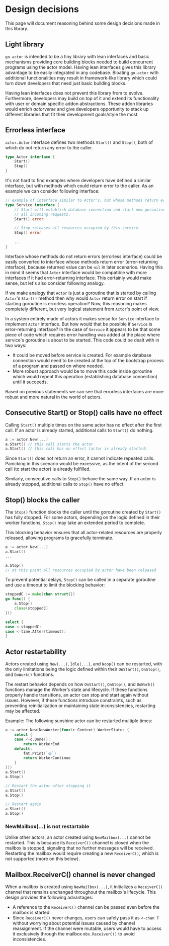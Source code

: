 # Design decisions

This page will document reasoning behind some design decisions made in this library.

## Light library

`go-actor` is intended to be a tiny library with lean interfaces and basic mechanisms providing core building blocks needed to build concurrent programs using the actor model. Having lean interfaces gives this library advantage to be easily integrated in any codebase. Bloating `go-actor` with additional functionalities may result in framework-like library which could turn down developers that need just basic building blocks.
 
Having lean interfaces does not prevent this library from to evolve. Furthermore, developers may build on top of it and extend its functionality with user or domain specific addon abstractions. These addon libraries would enrich _actorverse_  and give developers opportunity to stack up different libraries that fit their development goals/style the most.


## Errorless interface

`actor.Actor` interface defines two methods `Start()` and `Stop()`, both of which do not return any error to the caller.

```go
type Actor interface {
	Start()
	Stop()
}
```

It's not hard to find examples where developers have defined a similar interface, but with methods which could return error to the caller. As an example we can consider following interface:

```go
// example of interface similar to Actor's, but whose methods return error
type Service interface {
    // Start will establish database connection and start new goroutine to process
    // all incoming requests.
    Start() error

    // Stop releases all resources occupied by this service. 
    Stop() error
    
    ...
}
```

Interface whose methods do not return errors (errorless interface) could be easily converted to interface whose methods return error (error-returning interface), because returned value can be `nil` in later scenarios. Having this in mind it seems that `Actor` interface would be compatible with more interfaces if it had error-returning interface. This certainly would make sense, but let's also consider following analogy.

If we make analogy that `Actor` is just a goroutine that is started by calling `Actor`'s `Start()` method then why would `Actor` return error on start if starting goroutine is errorless operation? Now, this reasoning makes completely different, but very logical statement from `Actor`'s point of view.

In a system entirely made of actors it makes sense for `Service` interface to implement `Actor` interface. But how would that be possible if `Service` is error-returning interface? In the case of `Service` it appears to be that some piece of code which requires error handling was added at the place where service's goroutine is about to be started. This code could be dealt with in two ways:
- It could be moved before service is created. For example database connection would need to be created at the top of the bootstrap process of a program and passed on where needed.
- More robust approach would be to move this code inside goroutine which would repeat this operation (establishing database connection) until it succeeds.
 
Based on previous statements we can see that errorless interfaces are more robust and more natural in the world of actors.


## Consecutive Start() or Stop() calls have no effect

Calling `Start()` multiple times on the same actor has no effect after the first call. If an actor is already started, additional calls to `Start()` do nothing.

```go
a := actor.New(...)
a.Start() // this call starts the actor
a.Start() // this call has no effect (actor is already started)

```

Since `Start()` does not return an error, it cannot indicate repeated calls. Panicking in this scenario would be excessive, as the intent of the second call (to start the actor) is already fulfilled.

Similarly, consecutive calls to `Stop()` behave the same way. If an actor is already stopped, additional calls to `Stop()` have no effect.


## Stop() blocks the caller
The `Stop()` function blocks the caller until the goroutine created by `Start()` has fully stopped. For some actors, depending on the logic defined in their worker functions, `Stop()` may take an extended period to complete.

This blocking behavior ensures that all actor-related resources are properly released, allowing programs to gracefully terminate.

```go
a := actor.New(...)
a.Start()
...

a.Stop()
// at this point all resources occupied by actor have been released
```

To prevent potential delays, `Stop()` can be called in a separate goroutine and use a timeout to limit the blocking behavior:

```go
stoppedC := make(chan struct{})
go func() {
    a.Stop()
    close(stoppedC)
}()

select {
case <-stoppedC:
case <-time.After(timeout):
}
```


## Actor restartability
Actors created using `New(...)`, `Idle(...)`, and `Noop()` can be restarted, with the only limitations being the logic defined within their `OnStart()`, `OnStop()`, and `DoWork()` functions.

The restart behavior depends on how `OnStart()`, `OnStop()`, and `DoWork()` functions manage the Worker’s state and lifecycle. If these functions properly handle transitions, an actor can stop and start again without issues. However, if these functions introduce constraints, such as preventing reinitialization or maintaining state inconsistencies, restarting may be affected.

Example: The following sunshine actor can be restarted multiple times:
```go
a := actor.New(NewWorker(func(c Context) WorkerStatus {
    select {
    case <-c.Done():
        return WorkerEnd
    default:
        fmt.Print(`🌞`)
        return WorkerContinue
    }
}))
a.Start()
a.Stop()

// Restart the actor after stopping it
a.Start() 
a.Stop()

// Restart again
a.Start() 
a.Stop()
```

### NewMailbox(...) is not restartable
Unlike other actors, an actor created using `NewMailbox(...)` cannot be restarted. This is because its `ReceiverC()` channel is closed when the mailbox is stopped, signaling that no further messages will be received. Restarting the mailbox would require creating a new `ReceiverC()`, which is not supported (more on this below).

## Mailbox.ReceiverC() channel is never changed
When a mailbox is created using `NewMailbox(...)`, it initializes a `ReceiverC()` channel that remains unchanged throughout the mailbox's lifecycle. This design provides the following advantages:
- A reference to the `ReceiverC()` channel can be passed even before the mailbox is started.
- Since `ReceiverC()` never changes, users can safely pass it as `<-chan T` without worrying about potential issues caused by channel reassignment. If the channel were mutable, users would have to access it exclusively through the mailbox `mbx.ReceiverC()` to avoid inconsistencies.